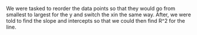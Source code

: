 We were tasked to reorder the data points so that they would go from smallest to largest for the y and switch the xin the same way. After, we were told to find the slope and intercepts so that we could then find R^2 for the line. 
